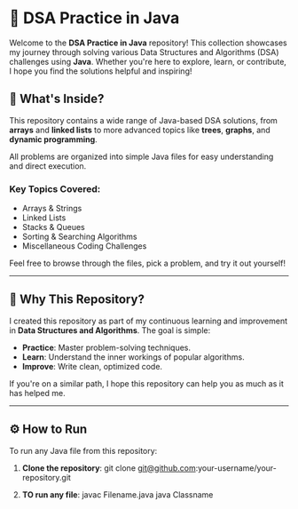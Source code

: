 # 🚀 DSA Practice in Java

Welcome to the **DSA Practice in Java** repository! This collection showcases my journey through solving various Data Structures and Algorithms (DSA) challenges using **Java**. Whether you're here to explore, learn, or contribute, I hope you find the solutions helpful and inspiring!

## 🌟 What's Inside?

This repository contains a wide range of Java-based DSA solutions, from **arrays** and **linked lists** to more advanced topics like **trees**, **graphs**, and **dynamic programming**.

All problems are organized into simple Java files for easy understanding and direct execution.

### Key Topics Covered:
- Arrays & Strings
- Linked Lists
- Stacks & Queues
- Sorting & Searching Algorithms
- Miscellaneous Coding Challenges

Feel free to browse through the files, pick a problem, and try it out yourself!

---

## 🎯 Why This Repository?

I created this repository as part of my continuous learning and improvement in **Data Structures and Algorithms**. The goal is simple:
- **Practice**: Master problem-solving techniques.
- **Learn**: Understand the inner workings of popular algorithms.
- **Improve**: Write clean, optimized code.

If you're on a similar path, I hope this repository can help you as much as it has helped me.

---

## ⚙️ How to Run

To run any Java file from this repository:

1. **Clone the repository**:
   git clone git@github.com:your-username/your-repository.git

2. **TO run any file**:
   javac Filename.java
   java Classname
